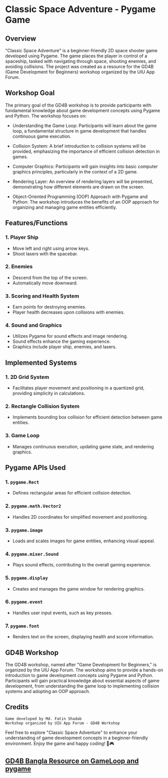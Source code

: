 # Classic Space Adventure - Pygame Game

## Overview

"Classic Space Adventure" is a beginner-friendly 2D space shooter game developed using Pygame. The game places the player in control of a spaceship, tasked with navigating through space, shooting enemies, and avoiding collisions. The project was created as a resource for the GD4B (Game Development for Beginners) workshop organized by the UIU App Forum.

## Workshop Goal

The primary goal of the GD4B workshop is to provide participants with fundamental knowledge about game development concepts using Pygame and Python. The workshop focuses on:

- Understanding the Game Loop: Participants will learn about the game loop, a fundamental structure in game development that handles continuous game execution.

- Collision System: A brief introduction to collision systems will be provided, emphasizing the importance of efficient collision detection in games.

- Computer Graphics: Participants will gain insights into basic computer graphics principles, particularly in the context of a 2D game.

- Rendering Layer: An overview of rendering layers will be presented, demonstrating how different elements are drawn on the screen.

- Object-Oriented Programming (OOP) Approach with Pygame and Python: The workshop introduces the benefits of an OOP approach for organizing and managing game entities efficiently.

## Features/Functions

### 1. Player Ship
- Move left and right using arrow keys.
- Shoot lasers with the spacebar.

### 2. Enemies
- Descend from the top of the screen.
- Automatically move downward.

### 3. Scoring and Health System
- Earn points for destroying enemies.
- Player health decreases upon collisions with enemies.

### 4. Sound and Graphics
- Utilizes Pygame for sound effects and image rendering.
- Sound effects enhance the gaming experience.
- Graphics include player ship, enemies, and lasers.

## Implemented Systems

### 1. 2D Grid System
- Facilitates player movement and positioning in a quantized grid, providing simplicity in calculations.

### 2. Rectangle Collision System
- Implements bounding box collision for efficient detection between game entities.

### 3. Game Loop
- Manages continuous execution, updating game state, and rendering graphics.

## Pygame APIs Used

### 1. `pygame.Rect`
- Defines rectangular areas for efficient collision detection.

### 2. `pygame.math.Vector2`
- Handles 2D coordinates for simplified movement and positioning.

### 3. `pygame.image`
- Loads and scales images for game entities, enhancing visual appeal.

### 4. `pygame.mixer.Sound`
- Plays sound effects, contributing to the overall gaming experience.

### 5. `pygame.display`
- Creates and manages the game window for rendering graphics.

### 6. `pygame.event`
- Handles user input events, such as key presses.

### 7. `pygame.font`
- Renders text on the screen, displaying health and score information.

## GD4B Workshop

The GD4B workshop, named after "Game Development for Beginners," is organized by the UIU App Forum. The workshop aims to provide a hands-on introduction to game development concepts using Pygame and Python. Participants will gain practical knowledge about essential aspects of game development, from understanding the game loop to implementing collision systems and adopting an OOP approach.

## Credits

    Game developed by Md. Fatin Shadab
    Workshop organized by UIU App Forum - GD4B Workshop
    
Feel free to explore "Classic Space Adventure" to enhance your understanding of game development concepts in a beginner-friendly environment. Enjoy the game and happy coding! 🚀🎮

## [GD4B Bangla Resource on GameLoop and pygame](https://github.com/FatinShadab/SnakeGame)
